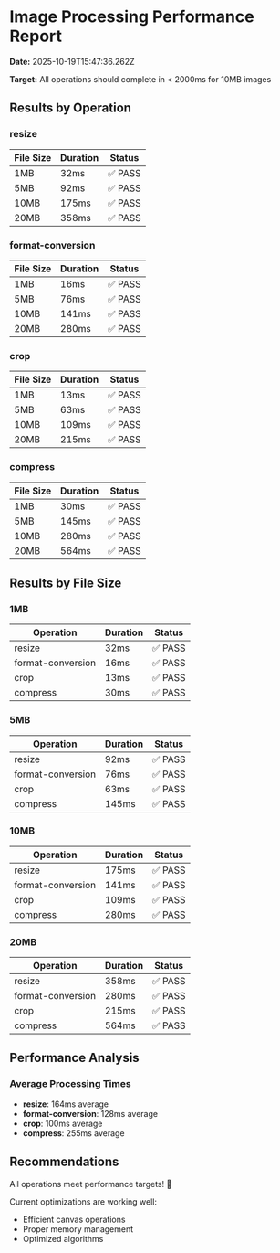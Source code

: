 # Image Processing Performance Report

**Date:** 2025-10-19T15:47:36.262Z

**Target:** All operations should complete in < 2000ms for 10MB images

## Results by Operation

### resize

| File Size | Duration | Status |
|-----------|----------|--------|
| 1MB | 32ms | ✅ PASS |
| 5MB | 92ms | ✅ PASS |
| 10MB | 175ms | ✅ PASS |
| 20MB | 358ms | ✅ PASS |

### format-conversion

| File Size | Duration | Status |
|-----------|----------|--------|
| 1MB | 16ms | ✅ PASS |
| 5MB | 76ms | ✅ PASS |
| 10MB | 141ms | ✅ PASS |
| 20MB | 280ms | ✅ PASS |

### crop

| File Size | Duration | Status |
|-----------|----------|--------|
| 1MB | 13ms | ✅ PASS |
| 5MB | 63ms | ✅ PASS |
| 10MB | 109ms | ✅ PASS |
| 20MB | 215ms | ✅ PASS |

### compress

| File Size | Duration | Status |
|-----------|----------|--------|
| 1MB | 30ms | ✅ PASS |
| 5MB | 145ms | ✅ PASS |
| 10MB | 280ms | ✅ PASS |
| 20MB | 564ms | ✅ PASS |

## Results by File Size

### 1MB

| Operation | Duration | Status |
|-----------|----------|--------|
| resize | 32ms | ✅ PASS |
| format-conversion | 16ms | ✅ PASS |
| crop | 13ms | ✅ PASS |
| compress | 30ms | ✅ PASS |

### 5MB

| Operation | Duration | Status |
|-----------|----------|--------|
| resize | 92ms | ✅ PASS |
| format-conversion | 76ms | ✅ PASS |
| crop | 63ms | ✅ PASS |
| compress | 145ms | ✅ PASS |

### 10MB

| Operation | Duration | Status |
|-----------|----------|--------|
| resize | 175ms | ✅ PASS |
| format-conversion | 141ms | ✅ PASS |
| crop | 109ms | ✅ PASS |
| compress | 280ms | ✅ PASS |

### 20MB

| Operation | Duration | Status |
|-----------|----------|--------|
| resize | 358ms | ✅ PASS |
| format-conversion | 280ms | ✅ PASS |
| crop | 215ms | ✅ PASS |
| compress | 564ms | ✅ PASS |

## Performance Analysis

### Average Processing Times

- **resize**: 164ms average
- **format-conversion**: 128ms average
- **crop**: 100ms average
- **compress**: 255ms average

## Recommendations

All operations meet performance targets! 🎉

Current optimizations are working well:
- Efficient canvas operations
- Proper memory management
- Optimized algorithms
